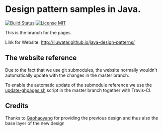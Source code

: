 # Design pattern samples in Java.

[![Build Status](https://travis-ci.org/iluwatar/java-design-patterns.svg?branch=gh-pages)](https://travis-ci.org/iluwatar/java-design-patterns)
[![License MIT](https://img.shields.io/badge/license-MIT-blue.svg)](https://raw.githubusercontent.com/iluwatar/java-design-patterns/master/LICENSE.md)

This is the branch for the pages.

Link for Website: http://iluwatar.github.io/java-design-patterns/

## The website reference

Due to the fact that we use git submodules, the website normally
wouldn't automatically update with the changes in the master branch.

To enable the automatic update of the submodule reference we use
the [update-ghpages.sh](https://github.com/iluwatar/java-design-patterns/blob/master/update-ghpages.sh)
script in the master branch together with Travis-CI.

## Credits
Thanks to [Gaohaoyang](https://github.com/Gaohaoyang) for providing the previous design and thus also the base layer of the new design
